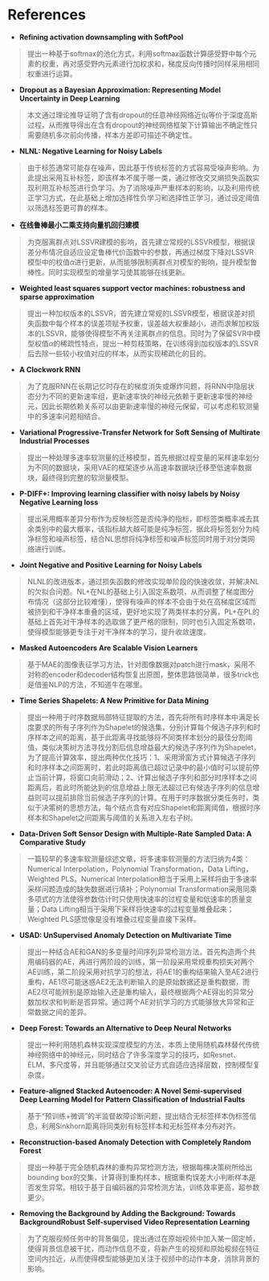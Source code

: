 # References

+ **Refining activation downsampling with SoftPool**
> 提出一种基于softmax的池化方式，利用softmax函数计算感受野中每个元素的权重，再对感受野内元素进行加权求和，梯度反向传播时同样采用相同权重进行运算。

+ **Dropout as a Bayesian Approximation: Representing Model Uncertainty in Deep Learning**
> 本文通过理论推导证明了含有dropout的任意神经网络近似等价于深度高斯过程，从而推导得出在含有dropout的神经网络框架下计算输出不确定性只需要随机多次前向传播，样本方差即可描述不确定性。

+ **NLNL: Negative Learning for Noisy Labels**
> 由于标签通常可能存在噪声，因此基于传统标签的方式容易受噪声影响。为此提出采用互补标签，即该样本不属于哪一类，通过修改交叉熵损失函数实现利用互补标签进行负学习。为了消除噪声严重样本的影响，以及利用传统正学习方式，在此基础上增加选择性负学习和选择性正学习，通过设定阈值以筛选标签更可靠的样本。

+ **在线鲁棒最小二乘支持向量机回归建模**
> 为克服离群点对LSSVR建模的影响，首先建立常规的LSSVR模型，根据误差分布情况自适应设定鲁棒代价函数中的参数，再通过梯度下降对LSSVR模型中的权值$\alpha$进行更新，从而能够限制离群点对模型的影响，提升模型鲁棒性。同时实现模型的增量学习使其能够在线更新。

+ **Weighted least squares support vector machines: robustness and sparse approximation**
> 提出一种加权版本的LSSVR，首先建立常规的LSSVR模型，根据误差对损失函数中每个样本的误差项赋予权重，误差越大权重越小，进而求解加权版本的LSSVR，能够使得模型不再关注离群点的信息。同时为了保留SVR中模型权值$\alpha$的稀疏性特点，提出一种剪枝策略，在训练得到加权版本的LSSVR后去除一些较小权值对应的样本，从而实现稀疏化的目的。

+ **A Clockwork RNN**
> 为了克服RNN在长期记忆时存在的梯度消失或爆炸问题，将RNN中隐层状态分为不同的更新速率组，更新速率快的神经元依赖于更新速率慢的神经元，因此长期依赖关系可以由更新速率慢的神经元保留，可以考虑和软测量中的多速率问题相结合。

+ **Variational Progressive-Transfer Network for Soft Sensing of Multirate Industrial Processes**
> 提出一种处理多速率软测量的迁移模型，首先根据过程变量的采样速率划分为不同的数据块，采用VAE的框架逐步从高速率数据块迁移至低速率数据块，最终得到完整的软测量模型。

+ **P-DIFF+: Improving learning classifier with noisy labels by Noisy Negative Learning loss**
> 提出采用概率差异分布作为反映标签是否纯净的指标，即标签类概率减去其余类别中的最大概率，该指标越大越可能是纯净标签，据此将标签划分为纯净标签和噪声标签，结合NL思想将纯净标签和噪声标签同时用于对分类网络进行训练。

+ **Joint Negative and Positive Learning for Noisy Labels**
> NLNL的改进版本，通过损失函数的修改实现单阶段的快速收敛，并解决NL的欠拟合问题。NL+在NL的基础上引入固定系数项，从而调整了梯度图分布情况（这部分比较难懂），使得有噪声的样本不会由于处在高梯度区域而被挤到和干净样本重叠的区域，更好地实现了两类样本的分离，PL+在PL的基础上首先对干净样本的选取做了更严格的限制，同时也引入固定系数项，使得模型能够更专注于对干净样本的学习，提升收敛速度。

+ **Masked Autoencoders Are Scalable Vision Learners**
> 基于MAE的图像表征学习方法，针对图像数据对patch进行mask，采用不对称的encoder和decoder结构恢复出原图，整体思路很简单，很多trick也是借鉴NLP的方法，不知道牛在哪里。

+ **Time Series Shapelets: A New Primitive for Data Mining**
> 提出一种用于时序数据局部特征提取的方法，首先将所有时序样本中满足长度要求的所有子序列作为Shapelet的候选集，分别计算每个候选子序列和时序样本之间的距离，基于此距离寻找能够将不同类样本划分的最佳分割阈值，类似决策树方法寻找分割后信息增益最大的候选子序列作为Shapelet，为了提高计算效率，提出两种优化技巧：1、采用滑窗方式计算候选子序列和时序样本之间距离时，若此时距离值已超过记录中的最小值时可以提前停止当前计算，将窗口向前滑动；2、计算出候选子序列和部分时序样本之间距离后，若此时所能达到的信息增益上限无法超过已有候选子序列的信息增益则可以提前排除当前候选子序列的计算。在用于时序数据分类任务时，类似于决策树的思想方法，每个结点含有对应Shapelet和距离阈值，根据时序样本和Shapelet之间距离与阈值的关系进入左右子树。

+ **Data-Driven Soft Sensor Design with Multiple-Rate Sampled Data: A Comparative Study**
> 一篇较早的多速率软测量综述文章，将多速率软测量的方法归纳为4类：Numerical Interpolation，Polynomial Transformation，Data Lifting，Weighted PLS。Numerical Interpolation相当于采用上采样将由于多速率采样问题造成的缺失数据进行填补；Polynomial Transformation采用同乘多项式的方法使得参数估计时只使用快速率的过程变量和低速率的质量变量；Data Lifting相当于采用下采样将快速率的过程变量堆叠起来；Weighted PLS感觉像是没有堆叠过程变量直接下采样。

+ **USAD: UnSupervised Anomaly Detection on Multivariate Time**
> 提出一种结合AE和GAN的多变量时间序列异常检测方法。首先构造两个共用编码器的AE，再进行两阶段的训练，第一阶段采用常规重构损失对两个AE训练，第二阶段采用对抗学习的想法，将AE1的重构结果输入至AE2进行重构，AE1尽可能迷惑AE2无法判断输入的是原始数据还是重构数据，而AE2尽可能辨别是原始输入还是重构输入，最终根据两个AE得出的异常分数加权求和判断是否异常。通过两个AE对抗学习的方式能够放大异常和正常数据之间的差异。

+ **Deep Forest: Towards an Alternative to Deep Neural Networks**
> 提出一种利用随机森林实现深度模型的方法，本质上使用随机森林替代传统神经网络中的神经元，同时结合了许多深度学习的技巧，如Resnet、ELM、多尺度等，并且能够通过交叉验证方式自适应选择层数，控制模型复杂度。

+ **Feature-aligned Stacked Autoencoder: A Novel Semi-supervised Deep Learning Model for Pattern Classification of Industrial Faults**
> 基于“预训练+微调”的半监督故障诊断问题，提出结合无标签样本伪标签信息，利用Sinkhorn距离将同类别有标签样本和无标签样本分布对齐。

+ **Reconstruction-based Anomaly Detection with Completely Random Forest**
> 提出一种基于完全随机森林的重构异常检测方法，根据每棵决策树所给出bounding box的交集，计算得到重构样本，根据重构误差大小判断样本是否发生异常。相较于基于自编码器的异常检测方法，训练效率更高，超参数更少。

+ **Removing the Background by Adding the Background: Towards BackgroundRobust Self-supervised Video Representation Learning**
> 为了克服视频任务中的背景偏见，提出通过在原始视频中加入某一固定帧，使得背景信息被干扰，而动作信息不变，将新产生的视频和原始视频在特征空间内拉近，从而使得模型能够更加关注于视频中的动作本身，消除背景的影响。